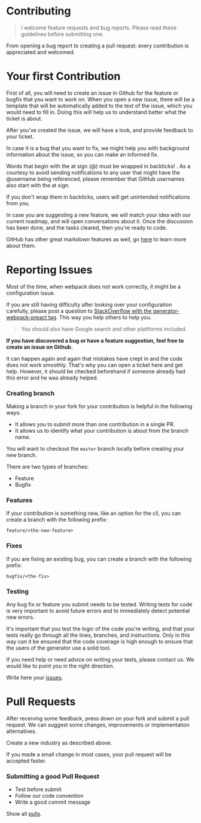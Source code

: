 # Contributing

> I welcome feature requests and bug reports. Please read these guidelines before submitting one.

From opening a bug report to creating a pull request: every contribution is appreciated and welcomed.

# Your first Contribution

First of all, you will need to create an issue in Github for the feature or bugfix that you want to work on. When you open a new issue, there will be a template that will be automatically added to the text of the issue, which you would need to fill in. Doing this will help us to understand better what the ticket is about.

After you've created the issue, we will have a look, and provide feedback to your ticket.

In case it is a bug that you want to fix, we might help you with background information about the issue, so you can make an informed fix.

Words that begin with the at sign (@) must be wrapped in backticks! . As a courtesy to avoid sending notifications to any user that might have the @username being referenced, please remember that GitHub usernames also start with the at sign. 

If you don't wrap them in backticks, users will get unintended notifications from you.

In case you are suggesting a new feature, we will match your idea with our current roadmap, and will open conversations about it. Once the discussion has been done, and the tasks cleared, then you're ready to code.

GitHub has other great markdown features as well, go [here](https://help.github.com/categories/writing-on-github/) to learn more about them.

# Reporting Issues

Most of the time, when webpack does not work correctly, it might be a configuration issue.

If you are still having difficulty after looking over your configuration carefully, please post a question to [StackOverflow with the generator-webpack-preact tag](http://stackoverflow.com/tags/generator-webpack-preact). This way you help others to help you.

> You should also have Google search and other plattforms included.

**If you have discovered a bug or have a feature suggestion, feel free to create an issue on Github.**

It can happen again and again that mistakes have crept in and the code does not work smoothly. That's why you can open a ticket here and get help. However, it should be checked beforehand if someone already had this error and he was already helped.

### Creating branch

Making a branch in your fork for your contribution is helpful in the following ways:

* It allows you to submit more than one contribution in a single PR.
* It allows us to identify what your contribution is about from the branch name.

You will want to checkout the `master` branch locally before creating your new branch.

There are two types of branches:

* Feature
* Bugfix

### Features

If your contribution is something new, like an option for the cli, you can create a branch with the following prefix:

`feature/<the-new-feature>`

### Fixes

If you are fixing an existing bug, you can create a branch with the following prefix:

`bugfix/<the-fix>`

### Testing

Any bug fix or feature you submit needs to be tested. Writing tests for code is very important to avoid future errors and to immediately detect potential new errors.

It's important that you test the logic of the code you're writing, and that your tests really go through all the lines, branches, and instructions. Only in this way can it be ensured that the code coverage is high enough to ensure that the users of the generator use a solid tool.

If you need help or need advice on writing your tests, please contact us. We would like to point you in the right direction.

Write here your [issues](https://github.com/prod3v3loper/generator-webpack-preact/issues).

# Pull Requests

After receiving some feedback, press down on your fork and submit a pull request. We can suggest some changes, improvements or implementation alternatives.

Create a new industry as described above.

If you made a small change in most cases, your pull request will be accepted faster.

### Submitting a good Pull Request

* Test before submit
* Follow our code convention
* Write a good commit message

Show all [pulls](https://github.com/prod3v3loper/generator-webpack-preact/pulls).